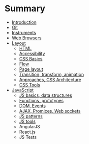 # Summary

* [Introduction](README.md)
* [Git](git.md)
* [Instruments](instruments.md)
* [Web Browsers](web_browsers.md)
* [Layout](layout.md)
   * [HTML](html.md)
   * [Accessibility](accessibility.md)
   * [CSS Basics](css_basics.md)
   * [Flow](flow.md)
   * [Page layout](page_layout.md)
   * [Transition, transform, animation](transition_transform_animation.md)
   * [Approaches, CSS Architecture](approaches_css_architecture.md)
   * [CSS Tools](css_tools.md)
* [JavaScript](javascript.md)
   * [JS basics, data structures](js_basics_data_structures.md)
   * [Functions, prototypes](functions_prototypes.md)
   * [DOM, Events](dom_events.md)
   * [AJAX, Promices, Web sockets](ajax_promices_web_sockets.md)
   * [JS patterns](js_patterns.md)
   * [JS tools](js_tools.md)
   * AngularJS
   * React.js
   * JS Tests


